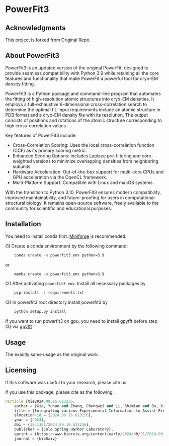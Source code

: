 # PowerFit3

## Acknowledgments
This project is forked from [Original Repo](https://github.com/original-author/original-repo).

## About PowerFit3

PowerFit3 is an updated version of the original PowerFit, designed to provide seamless compatibility with Python 3.9 while retaining all the core features and functionality that make PowerFit a powerful tool for cryo-EM density fitting.

PowerFit3 is a Python package and command-line program that automates the fitting of high-resolution atomic structures into cryo-EM densities. It employs a full-exhaustive 6-dimensional cross-correlation search to determine the optimal fit. Input requirements include an atomic structure in PDB format and a cryo-EM density file with its resolution. The output consists of positions and rotations of the atomic structure corresponding to high cross-correlation values.

Key features of PowerFit3 include:

+ Cross-Correlation Scoring: Uses the local cross-correlation function (CCF) as its primary scoring metric.
+ Enhanced Scoring Options: Includes Laplace pre-filtering and core-weighted versions to minimize overlapping densities from neighboring subunits.
+ Hardware Acceleration: Out-of-the-box support for multi-core CPUs and GPU acceleration via the OpenCL framework.
+ Multi-Platform Support: Compatible with Linux and macOS systems.

With the transition to Python 3.10, PowerFit3 ensures modern compatibility, improved maintainability, and future-proofing for users in computational structural biology. It remains open-source software, freely available to the community for scientific and educational purposes.


## Installation

You need to install conda first. [Miniforge](https://github.com/conda-forge/miniforge) is recommended.

(1) Create a conda environment by the following command:
```bash
    conda create -n powerfit3_env python=3.9
```
or
```bash
    mamba create -n powerfit3_env python=3.9
```

(2) After activating `powerfit3_env`. Install all necessary packages by

```bash
    pip install -r requirements.txt
```

(3) In powerfit3 root directory install powerfit3 by

```bash
    python setup.py install
```


If you want to run powerfit3 on gpu, you need to install gpyfft before step (3) via [gpyfft](https://github.com/geggo/gpyfft)


## Usage

The exactly same usage as the original work.


## Licensing

If this software was useful to your research, please cite us

If you use this package, please cite as the following:
```python
@article {Xie2024.09.16.613256,
	author = {Xie, Yuhao and Zhang, Chengwei and Li, Shimian and Du, Xinyu and Wang, Min and Hu, Yingtong and Liu, Sirui and Gao, Yi Qin},
	title = {Integrating various Experimental Information to Assist Protein Complex Structure Prediction by GRASP},
	elocation-id = {2024.09.16.613256},
	year = {2024},
	doi = {10.1101/2024.09.16.613256},
	publisher = {Cold Spring Harbor Laboratory},
	eprint = {https://www.biorxiv.org/content/early/2024/09/21/2024.09.16.613256.full.pdf},
	journal = {bioRxiv}

